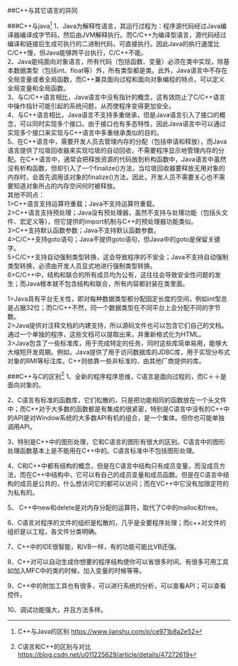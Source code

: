 ##C++与其它语言的异同

###C++与java[^1]
1、Java为解释性语言，其运行过程为：程序源代码经过Java编译器编译成字节码，然后由JVM解释执行。而C/C++为编译型语言，源代码经过编译和链接后生成可执行的二进制代码，可直接执行。因此Java的执行速度比C/C++慢，但Java能够跨平台执行，C/C++不能。   
2、Java是纯面向对象语言，所有代码（包括函数、变量）必须在类中实现，除基本数据类型（包括int、float等）外，所有类型都是类。此外，Java语言中不存在全局变量或者全局函数，而C++兼具面向过程和面向对象编程的特点，可以定义全局变量和全局函数。   
3、与C/C++语言相比，Java语言中没有指针的概念，这有效防止了C/C++语言中操作指针可能引起的系统问题，从而使程序变得更加安全。   
4、与C++语言相比，Java语言不支持多重继承，但是Java语言引入了接口的概念，可以同时实现多个接口。由于接口也有多态特性，因此Java语言中可以通过实现多个接口来实现与C++语言中多重继承类似的目的。   
5、在C++语言中，需要开发人员去管理内存的分配（包括申请和释放），而Java语言提供了垃圾回收器来实现垃圾的自动回收，不需要程序显示地管理内存的分配。在C++语言中，通常会把释放资源的代码放到析构函数中，Java语言中虽然没有析构函数，但却引入了一个finalize()方法，当垃圾回收器要释放无用对象的内存时，会首先调用该对象的finalize()方法，因此，开发人员不需要关心也不需要知道对象所占的内存空间何时被释放。   
其他不同点：  
1>C++语言支持运算符重载；Java不支持运算符重载。   
2>C++语言支持预处理；Java没有预处理器，虽然不支持与处理功能（包括头文件、宏定义等），但它提供的import机制与C++的预处理器功能类似。   
3>C++支持默认函数参数；Java不支持默认函数参数。   
4>C/C++支持goto语句；Java不提供goto语句，但Java中的goto是保留关键字。  
5>C/C++支持自动强制类型转换，这会导致程序的不安全；Java不支持自动强制类型转换，必须由开发人员显式地进行强制类型转换。   
6>C/C++中，结构和联合的所有成员均为公有，这往往会导致安全性问题的发生；而Java根本就不包含结构和联合，所有内容都封装在类里面。   

1>Java具有平台无关性，即对每种数据类型都分配固定长度的空间，例如int型总是占据32位；而C/C++不然，同一个数据类型在不同平台上会分配不同的字节数。   
2>Java提供对注释文档的内建支持，所以源码文件也可以包含它们自己的文档。通过一个单独的程序，这些文档可以提取出来，并重新格式化为HTML。  
3>Java包含了一些标准库，用于完成特定的任务，同时这些库简单易用，能够大大缩短开发周期。例如，Java提供了用于访问数据库的JDBC库，用于实现分布式对象的RMI等标注库。C++则依靠一些非标准的、由其他厂商提供的库。  

###C++与C的区别[^2]
1、全新的程序程序思维，C语言是面向过程的，而C＋＋是面向对象的。

2、C语言有标准的函数库，它们松散的，只是把功能相同的函数放在一个头文件中；而C++对于大多数的函数都是有集成的很紧密，特别是C语言中没有的C++中的API是对Window系统的大多数API有机的组合，是一个集体。但你也可能单独调用API。

3、特别是C++中的图形处理，它和C语言的图形有很大的区别。C语言中的图形处理函数基本上是不能用在C++中的。C语言标准中不包括图形处理。

4、C和C++中都有结构的概念，但是在C语言中结构只有成员变量，而没成员方法，而在C++中结构中，它可以有自己的成员变量和成员函数。但是在C语言中结构的成员是公共的，什么想访问它的都可以访问；而在VC++中它没有加限定符的为私有的。

5、 C++中new和delete是对内存分配的运算符，取代了C中的malloc和free。  

6、C语言对程序的文件的组织是松散的，几乎是全要程序处理；而c++对文件的组织是以工程，各文件分类明确。

7、C++中的IDE很智能，和VB一样，有的功能可能比VB还强。

8、C++对可以自动生成你想要的程序结构使你可以省很多时间。有很多可用工具如加入MFC中的类的时候，加入变量的时候等等。

9、C++中的附加工具也有很多，可以进行系统的分析，可以查看API；可以查看控件。

10、调试功能强大，并且方法多样。


[^1]:  C++与Java的区别 https://www.jianshu.com/p/ce971b8a2e52
[^2]:  C语言和C++的区别与对比  https://blog.csdn.net/u011225629/article/details/47272619